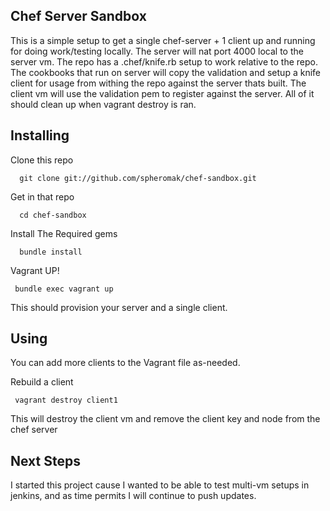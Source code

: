 Chef Server Sandbox
----

This is a simple setup to get a single chef-server + 1 client up and running 
for doing work/testing locally. The server will nat port 4000 local to the 
server vm. The repo has a .chef/knife.rb setup to work relative to the repo.
The cookbooks that run on server will copy the validation and setup a knife 
client for usage from withing the repo against the server thats built. The 
client vm will use the validation pem to register against the server. All of it
should clean up when vagrant destroy is ran. 



Installing
----
Clone this repo

      git clone git://github.com/spheromak/chef-sandbox.git

Get in that repo

      cd chef-sandbox

Install The Required gems

      bundle install

Vagrant UP!

     bundle exec vagrant up 

This should provision your server and a single client.


Using
----
You can add more clients to the Vagrant file as-needed. 

Rebuild a client

     vagrant destroy client1

This will  destroy the client vm and remove the client key and node from the chef server


Next Steps
----
I started this project cause I wanted to be able to test multi-vm setups in 
jenkins, and as time permits I will continue to push updates.
